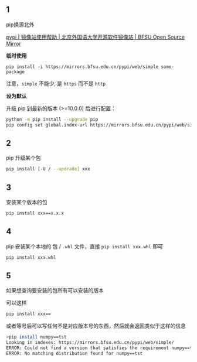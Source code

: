 ## 1

pip换源北外

[pypi | 镜像站使用帮助 | 北京外国语大学开源软件镜像站 | BFSU Open Source Mirror](https://mirrors.bfsu.edu.cn/help/pypi/)

**临时使用**

```
pip install -i https://mirrors.bfsu.edu.cn/pypi/web/simple some-package
```

注意，`simple` 不能少, 是 `https` 而不是 `http`

**设为默认**

升级 pip 到最新的版本 (>=10.0.0) 后进行配置：

```bash
python -m pip install --upgrade pip
pip config set global.index-url https://mirrors.bfsu.edu.cn/pypi/web/simple
```

## 2

pip 升级某个包

```bash
pip install [-U / --updrade] xxx
```

## 3

安装某个版本的包

```bash
pip install xxx==x.x.x
```

## 4

pip 安装某个本地的 包 / `.whl` 文件，直接 `pip install xxx.whl` 即可

```bash
pip install xxx.whl
```

## 5

如果想查询要安装的包所有可以安装的版本

可以这样

```bash
pip install xxx==
```

或者等号后可以写任何不是对应版本号的东西，然后就会返回类似于这样的信息

```bash
>pip install numpy==tst
Looking in indexes: https://mirrors.bfsu.edu.cn/pypi/web/simple/
ERROR: Could not find a version that satisfies the requirement numpy==tst (from versions: 1.3.0, 1.4.1, 1.5.0, 1.5.1, 1.6.0, 1.6.1, 1.6.2, 1.7.0, 1.7.1, 1.7.2, 1.8.0, 1.8.1, 1.8.2, 1.9.0, 1.9.1, 1.9.2, 1.9.3, 1.10.0.post2, 1.10.1, 1.10.2, 1.10.4, 1.11.0, 1.11.1, 1.11.2, 1.11.3, 1.12.0, 1.12.1, 1.13.0, 1.13.1, 1.13.3, 1.14.0, 1.14.1, 1.14.2, 1.14.3, 1.14.4, 1.14.5, 1.14.6, 1.15.0, 1.15.1, 1.15.2, 1.15.3, 1.15.4, 1.16.0, 1.16.1, 1.16.2, 1.16.3, 1.16.4, 1.16.5, 1.16.6, 1.17.0, 1.17.1, 1.17.2, 1.17.3, 1.17.4, 1.17.5, 1.18.0, 1.18.1, 1.18.2, 1.18.3, 1.18.4, 1.18.5, 1.19.0, 1.19.1, 1.19.2, 1.19.3, 1.19.4, 1.19.5, 1.20.0, 1.20.1, 1.20.2, 1.20.3, 1.21.0, 1.21.1, 1.21.2, 1.21.3, 1.21.4, 1.21.5, 1.21.6, 1.22.0, 1.22.1, 1.22.2, 1.22.3, 1.22.4, 1.23.0rc1, 1.23.0rc2, 1.23.0rc3, 1.23.0, 1.23.1, 1.23.2, 1.23.3, 1.23.4, 1.23.5, 1.24.0rc1, 1.24.0rc2, 1.24.0, 1.24.1, 1.24.2, 1.24.3, 1.24.4, 1.25.0rc1, 1.25.0, 1.25.1, 1.25.2, 1.26.0b1, 1.26.0rc1, 1.26.0)
ERROR: No matching distribution found for numpy==tst
```

